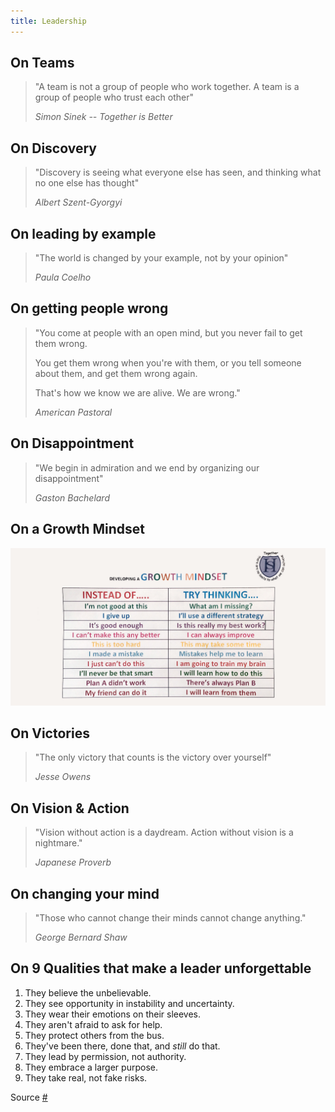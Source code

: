```yaml
---
title: Leadership
---
```


## On Teams

> "A team is not a group of people who work together. A team is a group of people who trust each other"
>
> _Simon Sinek -- Together is Better_

## On Discovery

> "Discovery is seeing what everyone else has seen, and thinking what no one else has thought"
>
> _Albert Szent-Gyorgyi_

## On leading by example

> "The world is changed by your example, not by your opinion"
>
> _Paula Coelho_

## On getting people wrong

> "You come at people with an open mind, but you never fail to get them wrong.
>
> You get them wrong when you're with them, or you tell someone about them, and get them wrong again.
>
> That's how we know we are alive. We are wrong."
>
> _American Pastoral_

## On Disappointment

> "We begin in admiration and we end by organizing our disappointment"
>
> _Gaston Bachelard_

## On a Growth Mindset

![growth mindset](/media/growthmindset.jpg)

## On Victories

> "The only victory that counts is the victory over yourself"
>
> _Jesse Owens_

## On Vision & Action

> "Vision without action is a daydream. Action without vision is a nightmare."
>
> _Japanese Proverb_

## On changing your mind

> "Those who cannot change their minds cannot change anything."
>
> _George Bernard Shaw_

## On 9 Qualities that make a leader unforgettable

1.  They believe the unbelievable.
2.  They see opportunity in instability and uncertainty.
3.  They wear their emotions on their sleeves.
4.  They aren't afraid to ask for help.
5.  They protect others from the bus.
6.  They've been there, done that, and _still_ do that.
7.  They lead by permission, not authority.
8.  They embrace a larger purpose.
9.  They take real, not fake risks.

Source [#](https://www.inc.com/jeff-haden/9-qualities-that-make-bosses-not-only-great-but-unforgettable.html)
